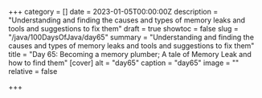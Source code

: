 +++
category = []
date = 2023-01-05T00:00:00Z
description = "Understanding and finding the causes and types of memory leaks and tools and suggestions to fix them"
draft = true
showtoc = false
slug = "/java/100DaysOfJava/day65"
summary = "Understanding and finding the causes and types of memory leaks and tools and suggestions to fix them"
title = "Day 65: Becoming a memory plumber; A tale of Memory Leak and how to find them"
[cover]
alt = "day65"
caption = "day65"
image = ""
relative = false

+++
